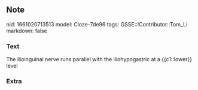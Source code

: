 ## Note
nid: 1661020713513
model: Cloze-7de96
tags: GSSE::!Contributor::Tom_Li
markdown: false

### Text
<div>
  The ilioinguinal nerve runs parallel with the iliohypogastric at
  a {{c1::lower}} level
</div>

### Extra

